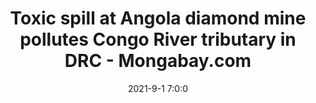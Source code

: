 ---
"title": "Toxic spill at Angola diamond mine pollutes Congo River tributary in DRC - Mongabay.com"
"date": "2021-9-1 7:0:0"
"feed_name": "GOOGLENEWSMINING"
"feed_website": "https://news.google.com/search?q=mining%2Bincident&hl=en-US&gl=US&ceid=US:en"
"feed_rss": "https://news.google.com/rss/search?q=mining%2Bincident&hl=en-US&gl=US&ceid=US:en"
"link": "https://news.mongabay.com/2021/09/toxic-spill-at-angola-diamond-mine-pollutes-congo-river-tributary-in-drc/"
"file": "_posts/2021-1-1-a2ca00cb00f3d314f030ce3eef9e8b3547da9017.md"
"accident": "1"
"drilling": "1"
"dead": "0"
"injured": "0"
---